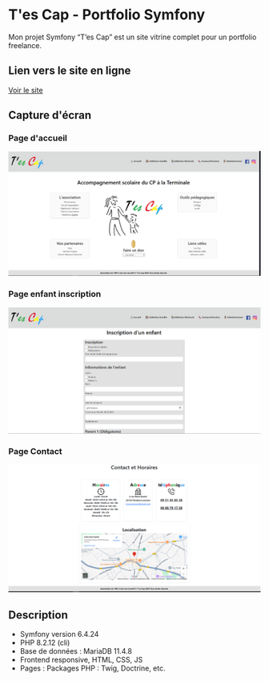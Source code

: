 # T'es Cap - Portfolio Symfony

Mon projet Symfony “T’es Cap” est un site vitrine complet pour un portfolio freelance.

## Lien vers le site en ligne
[Voir le site](https://tescap29.fr/accueil)

## Capture d'écran

### Page d'accueil
![Accueil](screenshots/accueil.png)

### Page enfant inscription
![Projets](screenshots/enfant-inscription.png)

### Page Contact
![Contact](screenshots/Contact.PNG)


## Description
- Symfony version 6.4.24
- PHP 8.2.12 (cli)
- Base de données : MariaDB 11.4.8
- Frontend responsive, HTML, CSS, JS
- Pages : Packages PHP : Twig, Doctrine, etc.
  
